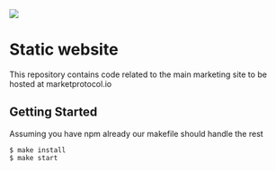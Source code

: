 <img src="https://github.com/MARKETProtocol/dApp/blob/master/src/img/MARKETProtocol-Light.png?raw=true" align="middle">

# Static website

This repository contains code related to the main marketing site to be hosted at marketprotocol.io

## Getting Started

Assuming you have npm already our makefile should handle the rest
```
$ make install
$ make start
```